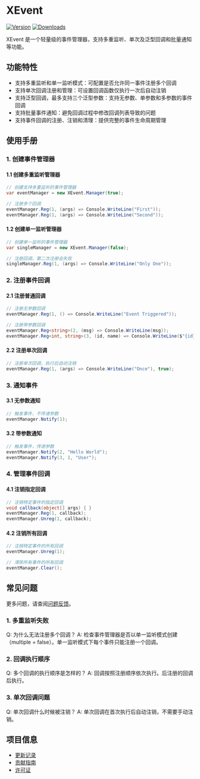 # XEvent

[![Version](https://img.shields.io/npm/v/ep.u3d.util)](https://www.npmjs.com/package/ep.u3d.util)
[![Downloads](https://img.shields.io/npm/dm/ep.u3d.util)](https://www.npmjs.com/package/ep.u3d.util)

XEvent 是一个轻量级的事件管理器，支持多重监听、单次及泛型回调和批量通知等功能。

## 功能特性

- 支持多重监听和单一监听模式：可配置是否允许同一事件注册多个回调
- 支持单次回调注册和管理：可设置回调函数仅执行一次后自动注销
- 支持泛型回调，最多支持三个泛型参数：支持无参数、单参数和多参数的事件回调
- 支持批量事件通知：避免回调过程中修改回调列表导致的问题
- 支持事件回调的注册、注销和清理：提供完整的事件生命周期管理

## 使用手册

### 1. 创建事件管理器

#### 1.1 创建多重监听管理器
```csharp
// 创建支持多重监听的事件管理器
var eventManager = new XEvent.Manager(true);

// 注册多个回调
eventManager.Reg(1, (args) => Console.WriteLine("First"));
eventManager.Reg(1, (args) => Console.WriteLine("Second"));
```

#### 1.2 创建单一监听管理器
```csharp
// 创建单一监听的事件管理器
var singleManager = new XEvent.Manager(false);

// 注册回调，第二次注册会失败
singleManager.Reg(1, (args) => Console.WriteLine("Only One"));
```

### 2. 注册事件回调

#### 2.1 注册普通回调
```csharp
// 注册无参数回调
eventManager.Reg(1, () => Console.WriteLine("Event Triggered"));

// 注册带参数回调
eventManager.Reg<string>(2, (msg) => Console.WriteLine(msg));
eventManager.Reg<int, string>(3, (id, name) => Console.WriteLine($"{id}: {name}"));
```

#### 2.2 注册单次回调
```csharp
// 注册单次回调，执行后自动注销
eventManager.Reg(1, (args) => Console.WriteLine("Once"), true);
```

### 3. 通知事件

#### 3.1 无参数通知
```csharp
// 触发事件，不传递参数
eventManager.Notify(1);
```

#### 3.2 带参数通知
```csharp
// 触发事件，传递参数
eventManager.Notify(2, "Hello World");
eventManager.Notify(3, 1, "User");
```

### 4. 管理事件回调

#### 4.1 注销指定回调
```csharp
// 注销特定事件的指定回调
void callback(object[] args) { }
eventManager.Reg(1, callback);
eventManager.Unreg(1, callback);
```

#### 4.2 注销所有回调
```csharp
// 注销特定事件的所有回调
eventManager.Unreg(1);

// 清除所有事件的所有回调
eventManager.Clear();
```

## 常见问题

更多问题，请查阅[问题反馈](../CONTRIBUTING.md#问题反馈)。

### 1. 多重监听失败
Q: 为什么无法注册多个回调？
A: 检查事件管理器是否以单一监听模式创建（multiple = false）。单一监听模式下每个事件只能注册一个回调。

### 2. 回调执行顺序
Q: 多个回调的执行顺序是怎样的？
A: 回调按照注册顺序依次执行。后注册的回调后执行。

### 3. 单次回调问题
Q: 单次回调什么时候被注销？
A: 单次回调在首次执行后自动注销，不需要手动注销。

## 项目信息

- [更新记录](../CHANGELOG.md)
- [贡献指南](../CONTRIBUTING.md)
- [许可证](../LICENSE) 
